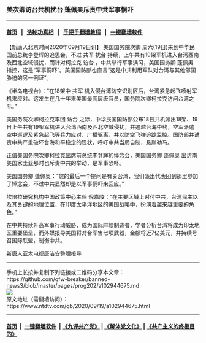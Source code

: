 ### 美次卿访台共机扰台 蓬佩奥斥责中共军事恫吓
------------------------

#### [首页](https://github.com/gfw-breaker/banned-news3/blob/master/README.md) &nbsp;&nbsp;|&nbsp;&nbsp; [法轮功真相](https://github.com/begood0513/basic/blob/master/README.md)  &nbsp;&nbsp;|&nbsp;&nbsp; [手把手翻墙教程](https://github.com/gfw-breaker/guides/wiki)  &nbsp;&nbsp;|&nbsp;&nbsp; [一键翻墙软件](https://github.com/gfw-breaker/nogfw/blob/master/README.md)  



<div><div class="post_content" itemprop="articleBody">
 <p>
  【新唐人北京时间2020年09月19日讯】
  <ok href="https://www.ntdtv.com/gb/美国国务院次卿.htm">
   美国国务院次卿
  </ok>
  周六(19日)来到中华民国前总统李登辉的追思会，不过
  <ok href="https://www.ntdtv.com/gb/共军.htm">
   共军
  </ok>
  <ok href="https://www.ntdtv.com/gb/扰台.htm">
   扰台
  </ok>
  持续，上午共有19架军机进入台湾西南及西北空域侵扰，而针对柯拉克
  <ok href="https://www.ntdtv.com/gb/访台.htm">
   访台
  </ok>
  ，中共举行军事演习，美国国务卿
  <ok href="https://www.ntdtv.com/gb/蓬佩奥.htm">
   蓬佩奥
  </ok>
  指控，这是“军事恫吓”。美国国防部也直言“这是中共利用军队对台湾与其他邻国胁迫的另一例证”。
 </p>
 <p>
  《半岛电视台》：“在18架中
  <ok href="https://www.ntdtv.com/gb/共军.htm">
   共军
  </ok>
  机入侵台湾防空识别区后，台湾紧急起飞喷射军机来应对。这发生在几十年来美国最高层级官员，国务院次卿柯拉克访问台湾之际。”
 </p>
 <p>
  美国务院次卿柯拉克率团
  <ok href="https://www.ntdtv.com/gb/访台.htm">
   访台
  </ok>
  之际，中华民国国防部公布18日共机派出18架、19日上午共有19架军机进入台湾西南及西北空域侵扰，并逾越台海中线，空军派遣空中巡逻及紧急起飞等兵力应对、广播驱离，并以防空飞弹追踪监控。国防部并谴责中共严重破坏台海和平稳定的现状，呼吁中共当局自制，悬崖勒马。
 </p>
 <p>
  正值美国务院次卿柯拉克出席前总统李登辉的悼念会，美国国务卿
  <ok href="https://www.ntdtv.com/gb/蓬佩奥.htm">
   蓬佩奥
  </ok>
  出访南美国家圭亚那时也斥责中共的举动，是军事恐吓。
 </p>
 <p>
  美国国务卿 蓬佩奥：“您的最后一个提问是有关台湾，我们派出代表团到那里参加了悼念会，不过中共显然却是以军事恫吓来回应。”
 </p>
 <p>
  坎培拉研究机构中国政策中心主任 倪嘉陵：“在主要区域上对付中共，台湾民主以及其关键的地理位置，在印度太平洋地区的美国战略中，扮演着越来越重要的角色。”
 </p>
 <p>
  在中共持续升高军事行动威胁，成为国际麻烦制造者，学者分析台湾将成为印太地区重要堡垒，而外媒报导美国将对台军售七项武器，金额将近7亿美元，并持续号召国际联盟，制衡中共。
 </p>
 <p>
  新唐人亚太电视唐洁安整理报导
 </p>
 <div class="single_ad">
 </div>
</div>
</div>
<hr/>
手机上长按并复制下列链接或二维码分享本文章：<br/>
https://github.com/gfw-breaker/banned-news3/blob/master/pages/prog202/a102944675.md <br/>
<a href='https://github.com/gfw-breaker/banned-news3/blob/master/pages/prog202/a102944675.md'><img src='https://github.com/gfw-breaker/banned-news3/blob/master/pages/prog202/a102944675.md.png'/></a> <br/>
原文地址（需翻墙访问）：https://www.ntdtv.com/gb/2020/09/19/a102944675.html


------------------------
#### [首页](https://github.com/gfw-breaker/banned-news3/blob/master/README.md) &nbsp;|&nbsp; [一键翻墙软件](https://github.com/gfw-breaker/nogfw/blob/master/README.md) &nbsp;| [《九评共产党》](https://github.com/gfw-breaker/9ping.md/blob/master/README.md#九评之一评共产党是什么) | [《解体党文化》](https://github.com/gfw-breaker/jtdwh.md/blob/master/README.md) | [《共产主义的终极目的》](https://github.com/gfw-breaker/gczydzjmd.md/blob/master/README.md)


<img src='http://gfw-breaker.win/banned-news3/pages/prog202/a102944675.md' width='0px' height='0px'/>